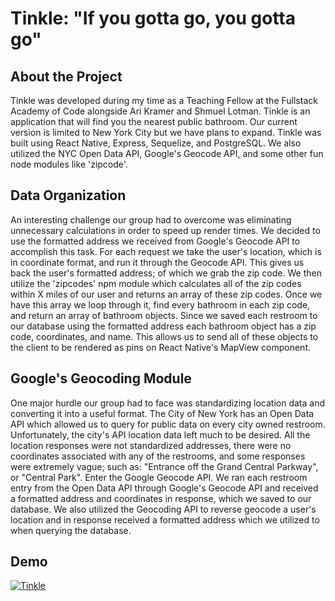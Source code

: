 # Tinkle: "If you gotta go, you gotta go"

## About the Project

Tinkle was developed during my time as a Teaching Fellow at the Fullstack Academy of Code alongside Ari Kramer and Shmuel Lotman. Tinkle is an application that will find you the nearest public bathroom. Our current version is limited to New York City but we have plans to expand. Tinkle was built using React Native, Express, Sequelize, and PostgreSQL. We also utilized the NYC Open Data API, Google's Geocode API, and some other fun node modules like 'zipcode'.

## Data Organization

An interesting challenge our group had to overcome was eliminating unnecessary calculations in order to speed up render times. We decided to use the formatted address we received from Google's Geocode API to accomplish this task. For each request we take the user's location, which is in coordinate format, and run it through the Geocode API. This gives us back the user's formatted address; of which we grab the zip code. We then utilize the 'zipcodes' npm module which calculates all of the zip codes within X miles of our user and returns an array of these zip codes. Once we have this array we loop through it, find every bathroom in each zip code, and return an array of bathroom objects. Since we saved each restroom to our database using the formatted address each bathroom object has a zip code, coordinates, and name. This allows us to send all of these objects to the client to be rendered as pins on React Native's MapView component. 

## Google's Geocoding Module

One major hurdle our group had to face was standardizing location data and converting it into a useful format. The City of New York has an Open Data API which allowed us to query for public data on every city owned restroom. Unfortunately, the city's API location data left much to be desired. All the location responses were not standardized addresses, there were no coordinates associated with any of the restrooms, and some responses were extremely vague; such as: "Entrance off the Grand Central Parkway", or "Central Park". Enter the Google Geocode API. We ran each restroom entry from the Open Data API through Google's Geocode API and received a formatted address and coordinates in response, which we saved to our database. We also utilized the Geocoding API to reverse geocode a user's location and in response received a formatted address which we utilized to when querying the database. 

## Demo

[![Tinkle](https://img.youtube.com/vi/ByQMJd4s3zM/0.jpg)](https://www.youtube.com/watch?v=ByQMJd4s3zM)
